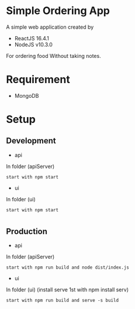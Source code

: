  # Simple Ordering App
 	 
A simple web application created by	 
- ReactJS 16.4.1
- NodeJS v10.3.0

For ordering food Without taking notes.

# Requirement
- MongoDB

# Setup

## Development 

- api

In folder (apiServer)
```
start with npm start
```
- ui

In folder (ui)
```
start with npm start
```
#

## Production

- api

In folder (apiServer)
```
start with npm run build and node dist/index.js
```
- ui

In folder (ui) (install serve 1st with npm install serv)

```
start with npm run build and serve -s build
```